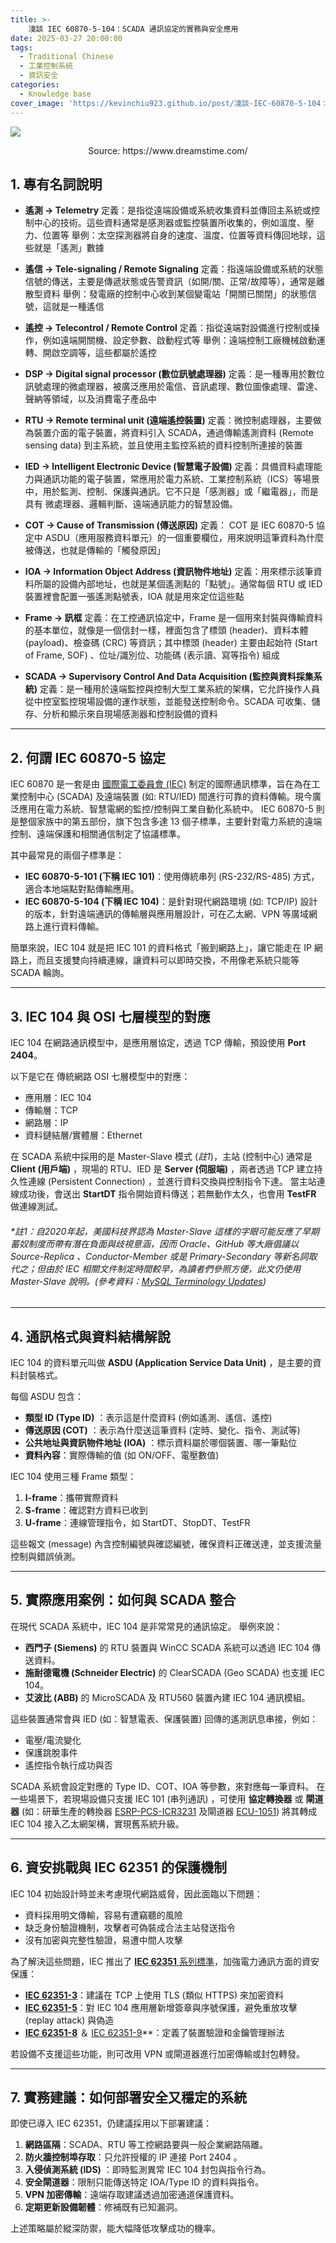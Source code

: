 ```yaml
---
title: >-
    淺談 IEC 60870-5-104：SCADA 通訊協定的實務與安全應用
date: 2025-03-27 20:00:00
tags:
  - Traditional Chinese
  - 工業控制系統
  - 資訊安全
categories:
  - Knowledge base
cover_image: 'https://kevinchiu923.github.io/post/淺談-IEC-60870-5-104：SCADA-通訊協定的實務與安全應用/cover_img.jpeg'
---
```


![](淺談IEC-60870-5-104：SCADA-通訊協定的實務與安全應用/cover_img.jpeg)
<center>Source: https://www.dreamstime.com/</center>

## 1. 專有名詞說明

- **遙測 → Telemetry**
    定義：是指從遠端設備或系統收集資料並傳回主系統或控制中心的技術。這些資料通常是感測器或監控裝置所收集的，例如溫度、壓力、位置等
    舉例：太空探測器將自身的速度、溫度、位置等資料傳回地球，這些就是「遙測」數據

- **遙信 → Tele-signaling / Remote Signaling**
    定義：指遠端設備或系統的狀態信號的傳送，主要是傳遞狀態或告警資訊（如開/關、正常/故障等），通常是離散型資料
    舉例：發電廠的控制中心收到某個變電站「開關已關閉」的狀態信號，這就是一種遙信

- **遙控 → Telecontrol / Remote Control**
    定義：指從遠端對設備進行控制或操作，例如遠端開關機、設定參數、啟動程式等
    舉例：遠端控制工廠機械啟動運轉、開啟空調等，這些都屬於遙控

- **DSP → Digital signal processor (數位訊號處理器)**
    定義：是一種專用於數位訊號處理的微處理器，被廣泛應用於電信、音訊處理、數位圖像處理、雷達、聲納等領域，以及消費電子產品中

- **RTU → Remote terminal unit (遠端遙控裝置)**
    定義：微控制處理器，主要做為裝置介面的電子裝置，將資料引入 SCADA，通過傳輸遙測資料 (Remote sensing data) 到主系統，並且使用主監控系統的資料控制所連接的裝置

- **IED → Intelligent Electronic Device (智慧電子設備)**
    定義：具備資料處理能力與通訊功能的電子裝置，常應用於電力系統、工業控制系統（ICS）等場景中，用於監測、控制、保護與通訊。它不只是「感測器」或「繼電器」，而是具有 微處理器、邏輯判斷、遠端通訊能力的智慧設備。

- **COT → Cause of Transmission (傳送原因)**
    定義： COT 是 IEC 60870-5 協定中 ASDU（應用服務資料單元）的一個重要欄位，用來說明這筆資料為什麼被傳送，也就是傳輸的「觸發原因」

- **IOA → Information Object Address (資訊物件地址)**
    定義：用來標示該筆資料所屬的設備內部地址，也就是某個遙測點的「點號」。通常每個 RTU 或 IED 裝置裡會配置一張遙測點號表，IOA 就是用來定位這些點

- **Frame → 訊框**
    定義：在工控通訊協定中，Frame 是一個用來封裝與傳輸資料的基本單位，就像是一個信封一樣，裡面包含了標頭 (header)、資料本體 (payload)、檢查碼 (CRC) 等資訊；其中標頭 (header) 主要由起始符 (Start of Frame, SOF) 、位址/識別位、功能碼 (表示讀、寫等指令) 組成

- **SCADA → Supervisory Control And Data Acquisition (監控與資料採集系統)**
    定義：是一種用於遠端監控與控制大型工業系統的架構，它允許操作人員從中控室監控現場設備的運作狀態，並能發送控制命令。SCADA 可收集、儲存、分析和顯示來自現場感測器和控制設備的資料

---

## 2. 何謂 IEC 60870-5 協定

IEC 60870 是一套是由 [國際電工委員會 (IEC)](https://www.iec.ch/homepage) 制定的國際通訊標準，旨在為在工業控制中心 (SCADA) 及遠端裝置 (如: RTU/IED) 間進行可靠的資料傳輸。現今廣泛應用在電力系統、智慧電網的監控/控制與工業自動化系統中。
IEC 60870-5 則是整個家族中的第五部份，旗下包含多達 13 個子標準，主要針對電力系統的遠端控制、遠端保護和相關通信制定了協議標準。

其中最常見的兩個子標準是：
- **IEC 60870-5-101 (下稱 IEC 101)**：使用傳統串列 (RS-232/RS-485) 方式，適合本地端點對點傳輸應用。
- **IEC 60870-5-104 (下稱 IEC 104)**：是針對現代網路環境 (如: TCP/IP) 設計的版本，針對遠端通訊的傳輸層與應用層設計，可在乙太網、VPN 等廣域網路上進行資料傳輸。

簡單來說，IEC 104 就是把 IEC 101 的資料格式「搬到網路上」，讓它能走在 IP 網路上，而且支援雙向持續連線，讓資料可以即時交換，不用像老系統只能等 SCADA 輪詢。

---

## 3. IEC 104 與 OSI 七層模型的對應
IEC 104 在網路通訊模型中，是應用層協定，透過 TCP 傳輸，預設使用 **Port 2404**。

以下是它在 傳統網路 OSI 七層模型中的對應：
- 應用層：IEC 104
- 傳輸層：TCP
- 網路層：IP
- 資料鏈結層/實體層：Ethernet

在 SCADA 系統中採用的是 Master-Slave 模式 (*註1*)，主站 (控制中心) 通常是 **Client (用戶端)** ，現場的 RTU、IED 是 **Server (伺服端)** ，兩者透過 TCP 建立持久性連線 (Persistent Connection) ，並進行資料交換與控制指令下達。
當主站連線成功後，會送出 **StartDT** 指令開始資料傳送；若無動作太久，也會用 **TestFR** 做連線測試。

###### *註1：自2020年起，美國科技界認為 Master-Slave 這樣的字眼可能反應了早期蓄奴制度而帶有潛在負面與歧視意涵，因而 Oracle、GitHub 等大廠倡議以 Source-Replica 、Conductor-Member 或是 Primary-Secondary 等新名詞取代之；但由於 IEC 相關文件制定時間較早，為讀者們參照方便，此文仍使用 Master-Slave 說明。(參考資料：[MySQL Terminology Updates](https://dev.mysql.com/blog-archive/mysql-terminology-updates/))

---

## 4. 通訊格式與資料結構解說
IEC 104 的資料單元叫做 **ASDU (Application Service Data Unit)** ，是主要的資料封裝格式。

每個 ASDU 包含：
- **類型 ID (Type ID)** ：表示這是什麼資料 (例如遙測、遙信、遙控)
- **傳送原因 (COT)** ：表示為什麼送這筆資料 (定時、變化、指令、測試等)
- **公共地址與資訊物件地址 (IOA)** ：標示資料屬於哪個裝置、哪一筆點位
- **資料內容**：實際傳輸的值 (如 ON/OFF、電壓數值)

IEC 104 使用三種 Frame 類型：
1. **I-frame**：攜帶實際資料
2. **S-frame**：確認對方資料已收到
3. **U-frame**：連線管理指令，如 StartDT、StopDT、TestFR

這些報文 (message) 內含控制編號與確認編號，確保資料正確送達，並支援流量控制與錯誤偵測。

---

## 5. 實際應用案例：如何與 SCADA 整合
在現代 SCADA 系統中，IEC 104 是非常常見的通訊協定。
舉例來說：
- **西門子 (Siemens)** 的 RTU 裝置與 WinCC SCADA 系統可以透過 IEC 104 傳送資料。
- **施耐德電機 (Schneider Electric)** 的 ClearSCADA (Geo SCADA) 也支援 IEC 104。
- **艾波比 (ABB)** 的 MicroSCADA 及 RTU560 裝置內建 IEC 104 通訊模組。

這些裝置通常會與 IED (如：智慧電表、保護裝置) 回傳的遙測訊息串接，例如：
- 電壓/電流變化
- 保護跳脫事件
- 遙控指令執行成功與否

SCADA 系統會設定對應的 Type ID、COT、IOA 等參數，來對應每一筆資料。
在一些場景下，若現場設備只支援 IEC 101 (串列通訊) ，可使用 **協定轉換器** 或 **閘道器** (如：研華生產的轉換器 [ESRP-PCS-ICR3231](https://www.advantech.com/zh-tw/products/ac0bd5cd-093a-4f88-87f5-13edc68a5616/esrp-pcs-icr3231/mod_803b3db4-bd02-472c-8ad3-624aaaab2433) 及閘道器 [ECU-1051](https://www.advantech.com/zh-tw/products/7332cf9e-bf70-4a79-b0b6-fd8a2182cd72/ecu-1051/mod_0ea5f440-e270-436f-afa3-077df3acce5d)) 將其轉成 IEC 104 接入乙太網架構，實現舊系統升級。

---

## 6. 資安挑戰與 IEC 62351 的保護機制

IEC 104 初始設計時並未考慮現代網路威脅，因此面臨以下問題：
- 資料採用明文傳輸，容易有遭竊聽的風險
- 缺乏身份驗證機制，攻擊者可偽裝成合法主站發送指令
- 沒有加密與完整性驗證，易遭中間人攻擊

為了解決這些問題，IEC 推出了 [**IEC 62351** 系列標準](https://www.iec.ch/blog/cyber-security-understanding-iec-62351)，加強電力通訊方面的資安保護：
- [**IEC 62351-3**](https://webstore.iec.ch/en/publication/68410)：建議在 TCP 上使用 TLS (類似 HTTPS) 來加密資料
- [**IEC 62351-5**](https://webstore.iec.ch/en/publication/65511)：對 IEC 104 應用層新增簽章與序號保護，避免重放攻擊 (replay attack) 與偽造
- [**IEC 62351-8**](https://webstore.iec.ch/en/publication/61822) ＆ [IEC 62351-9](https://webstore.iec.ch/en/publication/66864)**：定義了裝置驗證和金鑰管理辦法

若設備不支援這些功能，則可改用 VPN 或閘道器進行加密傳輸或封包轉發。

---

## 7. 實務建議：如何部署安全又穩定的系統
即使已導入 IEC 62351，仍建議採用以下部署建議：
1. **網路區隔**：SCADA、RTU 等工控網路要與一般企業網路隔離。
2. **防火牆控制埠存取**：只允許授權的 IP 連接 Port 2404 。
3. **入侵偵測系統 (IDS)** ：即時監測異常 IEC 104 封包與指令行為。
4. **安全閘道器**：限制只能傳送特定 IOA/Type ID 的資料與指令。
5. **VPN 加密傳輸**：遠端存取建議透過加密通道保護資料。
6. **定期更新設備韌體**：修補既有已知漏洞。

上述策略屬於縱深防禦，能大幅降低攻擊成功的機率。